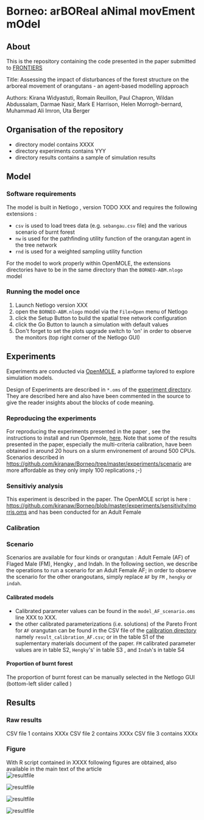# Borneo: arBOReal aNimal movEment mOdel

## About 

This is the repository containing the code presented in the paper submitted to [FRONTIERS](url) 

Title: Assessing the impact of disturbances of the forest structure on the arboreal movement of orangutans - an agent-based modelling approach 

Authors: Kirana Widyastuti, Romain Reuillon, Paul Chapron, Wildan Abdussalam, Darmae Nasir, Mark E Harrison, Helen Morrogh-bernard, Muhammad Ali Imron, Uta Berger


## Organisation of the repository 

 -  directory model contains XXXX
 -  directory experiments contains YYY
 -  directory results contains a sample of simulation results



## Model 

### Software requirements

The model is built in Netlogo , version TODO XXX and requires the following extensions : 
- `csv` is used to load trees data (e.g. `sebangau.csv` file)  and the various scenario of burnt forest 
- `nw` is used for the pathfinding utility function of the orangutan agent in the tree network 
- `rnd` is used for a weighted sampling utility function


For the model to work properly within OpenMOLE, the extensions directories have to be in the same directory than the `BORNEO-ABM.nlogo` model 

### Running the model once

1. Launch Netlogo version XXX
2. open the `BORNEO-ABM.nlogo` model via the `File>Open` menu of Netlogo
3. click the Setup Button to build the spatial tree network configuration 
4. click the Go Button to launch a simulation with default values 
5. Don't forget to set the plots upgrade switch to 'on' in order to observe the monitors (top right corner of the Netlogo GUI)

## Experiments


Experiments are conducted via [OpenMOLE](next.openmole.org), a platforme taylored to explore simulation models.

Design of Experiments are described in `*.oms` of the [experiment directory](https://github.com/kiranaw/Borneo/tree/master/experiments). They are described here and also have been commented in the source to give the reader insights about the blocks of code meaning.


### Reproducing the experiments

For reproducing the experiments presented in the paper , see the instructions to install and run Openmole, [here](https://next.openmole.org/Download.html).
Note that some of the results presented in the paper, especially the multi-criteria calibration, have been obtained in around 20 hours on a slurm environement of around 500 CPUs. Scenarios described in https://github.com/kiranaw/Borneo/tree/master/experiments/scenario are more affordable as they only imply 100 replications ;-) 


### Sensitiviy analysis 

This experiment is described in the paper. 
The OpenMOLE script is here :   https://github.com/kiranaw/Borneo/blob/master/experiments/sensitivity/morris.oms and has been conducted for an Adult Female 

### Calibration 


### Scenario 


Scenarios are available for four kinds or orangutan : Adult Female (AF) of Flaged Male (FM), Hengky , and Indah.
In the following section, we describe the operations to run a scenario for an Adult Female AF; in order to observe the scenario for the other orangoutans,  simply replace `AF` by `FM` , `hengky` or `indah`.
 
 
 
#### Calibrated models  




- Calibrated parameter values can be found in the `model_AF_scenario.oms` line XXX to XXX.
- the other calibrated parameterizations (i.e. solutions) of the Pareto Front for `AF` orangutan can be found in the CSV file of the [calibration directory](   https://github.com/kiranaw/Borneo/blob/master/results/calibration/) namely `result_calibration_AF.csv`;  or in the table S1 of the suplementary materials document of the paper. `FM` calibrated parameter values are in table S2, `Hengky`'s' in table S3 , and `Indah`'s in table S4


#### Proportion of burnt forest


The proportion of burnt forest can be manually selected in the Netlogo GUI (bottom-left slider called )




## Results

### Raw results 

CSV file 1 contains XXXx
CSV file 2 contains XXXx
CSV file 3 contains XXXx

### Figure 

With R script contained in XXXX 
following figures are obtained, also available in the main text of the article  
![resultfile](https://github.com/kiranaw/Borneo/blob/master/results/figures/sensitivity_morris.png?raw=true)

![resultfile](https://github.com/kiranaw/Borneo/blob/master/results/figures/calibration_result.png?raw=true) 


![resultfile](https://github.com/kiranaw/Borneo/blob/master/results/figures/scenario_movement_activity.png?raw=true)


![resultfile](https://github.com/kiranaw/Borneo/blob/master/results/figures/sscenario_distance_energy.png?raw=true)

